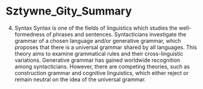# Sztywne_Gity_Summary
4. Syntax
Syntax is one of the fields of linguistics which studies the well-formedness of phrases and sentences. Syntacticians investigate the grammar of a chosen language and/or generative grammar, which proposes that there is a universal grammar shared by all languages. This theory aims to examine grammatical rules and their cross-linguistic variations. Generative grammar has gained worldwide recognition among syntacticians. However, there are competing theories, such as construction grammar and cognitive linguistics, which either reject or remain neutral on the idea of the universal grammar.